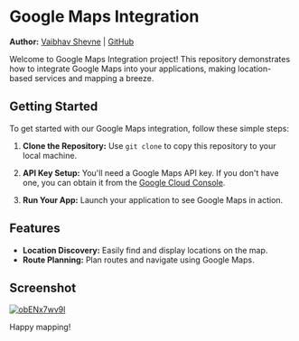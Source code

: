 # Google Maps Integration

**Author:** [Vaibhav Shevne](https://www.linkedin.com/in/vaibhav-shevne-1b1935170/) | [GitHub](https://github.com/vaibhzz101)

Welcome to Google Maps Integration project! This repository demonstrates how to integrate Google Maps into your applications, making location-based services and mapping a breeze.

## Getting Started

To get started with our Google Maps integration, follow these simple steps:
 
1. **Clone the Repository:** Use `git clone` to copy this repository to your local machine.

2. **API Key Setup:** You'll need a Google Maps API key. If you don't have one, you can obtain it from the [Google Cloud Console](https://cloud.google.com/maps-platform/).

3. **Run Your App:** Launch your application to see Google Maps in action.

## Features

- **Location Discovery:** Easily find and display locations on the map.
- **Route Planning:** Plan routes and navigate using Google Maps.

## Screenshot

<a href="https://imagetolink.com/ib/obENx7wv9l"><img src="https://imagetolink.com/ib/obENx7wv9l.png" alt="obENx7wv9l"/></a>


Happy mapping!

